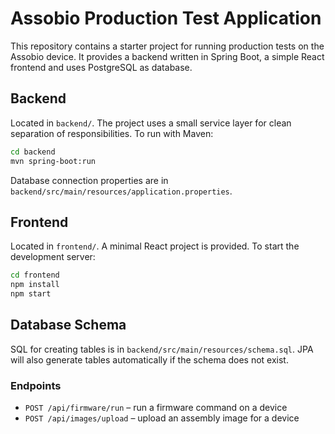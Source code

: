 # Assobio Production Test Application

This repository contains a starter project for running production tests on the Assobio device. It provides a backend written in Spring Boot, a simple React frontend and uses PostgreSQL as database.

## Backend

Located in `backend/`. The project uses a small service layer for clean separation of responsibilities. To run with Maven:

```bash
cd backend
mvn spring-boot:run
```

Database connection properties are in `backend/src/main/resources/application.properties`.

## Frontend

Located in `frontend/`. A minimal React project is provided. To start the development server:

```bash
cd frontend
npm install
npm start
```

## Database Schema

SQL for creating tables is in `backend/src/main/resources/schema.sql`. JPA will also generate tables automatically if the schema does not exist.

### Endpoints

- `POST /api/firmware/run` – run a firmware command on a device
- `POST /api/images/upload` – upload an assembly image for a device
